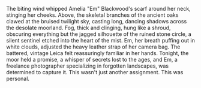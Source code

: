 The biting wind whipped Amelia "Em" Blackwood's scarf around her neck, stinging her cheeks.  Above, the skeletal branches of the ancient oaks clawed at the bruised twilight sky, casting long, dancing shadows across the desolate moorland.  Fog, thick and clinging, hung like a shroud, obscuring everything but the jagged silhouette of the ruined stone circle, a silent sentinel etched into the heart of the mist. Em, her breath puffing out in white clouds, adjusted the heavy leather strap of her camera bag.  The battered, vintage Leica felt reassuringly familiar in her hands.  Tonight, the moor held a promise, a whisper of secrets lost to the ages, and Em, a freelance photographer specializing in forgotten landscapes, was determined to capture it.  This wasn't just another assignment.  This was personal.
